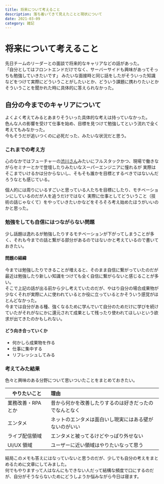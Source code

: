 ```yaml
---
title: 将来について考えること
description: 落ち着いてきて見えたことと現状について
date: 2021-03-09
category: 雑記
---
```


# 将来について考えること

先日チームのリーダーとの面談で将来的なキャリアなどの話があった。  
「自分としてはフロントエンドだけでなく、サーバーサイドも興味があってそっちも勉強していきたいです」
みたいな面接時と同じ話をしたがそういった知識などをつけて実際にどういうことがしたいとか、どういう課題に携わりたいとかそういうことを聞かれた時に具体的に答えられなかった。

## 自分の今までのキャリアについて

よくよく考えてみるとあまりそういった具体的な考えは持っていなかった。  
色んな人の影響を受けて仕事を始め、目標を見つけて勉強してという流れで全く考えてもみなかった。  
今もそうだが追いつくのに必死だった、みたいな状況だと思う。

### これまでの考え方

心のなかではフューチャーの[渋川さん](https://twitter.com/shibu_jp)みたいにフルスタックかつ、現場で働きながらセミナーとかで登壇したりみたいなスーパーエンジニアに憧れるが
実際はそこまでいけるかは分からないし、そもそも誰かを目標とするべきではないんだろうなとも感じている。

個人的には周りにいるすごいと思っている人たちを目標にしたり、モチベーションにしているのだが人を追うだけではなく
実際に仕事としてどういうこと（技術の話じゃなくて）をやっていきたいかなどをそろそろ考え始めたほうがいいのかと思った。

### 勉強をしても自信にはつながらない問題

少し話題は逸れるが勉強したりするモチベーションが下がってしまうことが多く、それも今までの話と繋がる部分があるのではないかと考えているので書いておきたい。

#### 問題の経緯

今までは勉強したりできることが増えると、そのまま自信に繋がっていたのだが最近は勉強したり新しい知識をつけても全く自信に繋がらないと感じることが多い。  
そこで上記の話が出る前から少し考えていたのだが、やはり自分の場合成果物が少なくそれが実際に人に使われているとか役に立っているとかそういう感覚がほとんどなかった。  
今までは自分がある種、強くなるために学んでいて自分のためだけに学びを続けていたがそれがなにかに還元されて成果として残ったり使われてほしいという欲求が出てきたのかもしれない。

#### どう向き合っていくか

- 何かしら成果物を作る
- 仕事に集中する
- リフレッシュしてみる

### 考えてみた結果

色々と興味のある分野について思いついたことをまとめておきたい。

| やりたいこと       | 理由                                                   |
| ------------------ | :----------------------------------------------------- |
| 業務改善・RPA とか | 昔から何かを改善したりするのは好きだったのでなんとなく |
| エンタメ           | ネットのエンタメは面白いし現実にはある壁がないのがいい |
| ライブ配信領域     | エンタメと被ってるけどやっぱり外せない                 |
| UI/UX 領域         | ユーザーに近い領域はやりたいなって思う                 |

結局このメモも答えにはなっていないと思うのだが、少しでも自分の考えをまとめるために文章にしてみました。  
何でもやりますって人はなんにもできない人だって結構な頻度で口にするのだが、自分がそうならないためにどうしようか悩みながら今日は寝ます。
